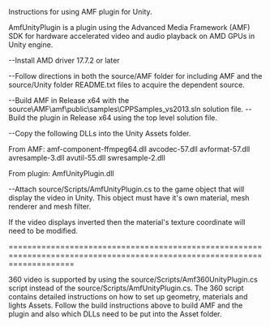 Instructions for using AMF plugin for Unity.

AmfUnityPlugin is a plugin using the Advanced Media Framework (AMF) SDK for hardware accelerated video and audio playback on AMD GPUs in Unity engine.

--Install AMD driver 17.7.2 or later

--Follow directions in both the source/AMF folder for including AMF and the source/Unity folder README.txt files to
acquire the dependent source.

--Build AMF in Release x64 with the source\AMF\amf\public\samples\CPPSamples_vs2013.sln solution file.
--Build the plugin in Release x64 using the top level solution file.

--Copy the following DLLs into the Unity Assets folder.

From AMF:
amf-component-ffmpeg64.dll
avcodec-57.dll
avformat-57.dll
avresample-3.dll
avutil-55.dll
swresample-2.dll

From plugin:
AmfUnityPlugin.dll

--Attach source/Scripts/AmfUnityPlugin.cs to the game object that will display the video in Unity. This object must have it's own material, mesh renderer and mesh filter.

If the video displays inverted then the material's texture coordinate will need to be modified.


==========================================================================================================================

360 video is supported by using the source/Scripts/Amf360UnityPlugin.cs script instead of the source/Scripts/AmfUnityPlugin.cs. The 360 script
contains detailed instructions on how to set up geometry, materials and lights Assets.  Follow the build instructions above to build AMF and the plugin and also
which DLLs need to be put into the Asset folder.





